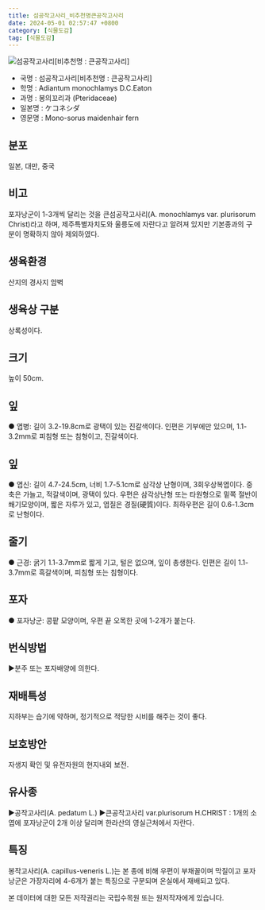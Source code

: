 ```yaml
---
title: 섬공작고사리_비추천명큰공작고사리
date: 2024-05-01 02:57:47 +0800
category: [식물도감]
tag: [식물도감]
---
```




![섬공작고사리[비추천명 : 큰공작고사리]](/fileUpload/plants/basic/Lindsaeaceae/Adiantum/3235/1_th2.JPG)
- 국명 : 섬공작고사리[비추천명 : 큰공작고사리]
- 학명 : Adiantum monochlamys D.C.Eaton
- 과명 : 봉의꼬리과 (Pteridaceae)
- 일본명 : ケコネシダ
- 영문명 : Mono-sorus maidenhair fern


## 분포
일본, 대만, 중국
## 비고
포자낭군이 1-3개씩 달리는 것을 큰섬공작고사리(A. monochlamys var. plurisorum Christ)라고 하며, 제주특별자치도와 울릉도에 자란다고 알려져 있지만 기본종과의 구분이 명확하지 않아 제외하였다.
## 생육환경
산지의 경사지 암벽
## 생육상 구분
상록성이다.
## 크기
높이 50cm.
## 잎
● 엽병: 길이 3.2-19.8cm로 광택이 있는 진갈색이다. 인편은 기부에만 있으며, 1.1-3.2mm로 피침형 또는 침형이고, 진갈색이다. 
## 잎
● 엽신: 길이 4.7-24.5cm, 너비 1.7-5.1cm로 삼각상 난형이며, 3회우상복엽이다. 중축은 가늘고, 적갈색이며, 광택이 있다. 우편은 삼각상난형 또는 타원형으로 밑쪽 절반이 쐐기모양이며, 짧은 자루가 있고, 엽질은 경질(硬質)이다. 최하우편은 길이 0.6-1.3cm로 난형이다. 
## 줄기
● 근경: 굵기 1.1-3.7mm로 짧게 기고, 털은 없으며, 잎이 총생한다. 인편은 길이 1.1-3.7mm로 흑갈색이며, 피침형 또는 침형이다.
## 포자
● 포자낭군: 콩팥 모양이며, 우편 끝 오목한 곳에 1-2개가 붙는다. 
## 번식방법
▶분주 또는 포자배양에 의한다.
## 재배특성
지하부는 습기에 약하며, 정기적으로 적당한 시비를 해주는 것이 좋다.
## 보호방안
자생지 확인 및 유전자원의 현지내외 보전.
## 유사종
▶공작고사리(A. pedatum L.)▶큰공작고사리 var.plurisorum H.CHRIST : 1개의 소엽에 포자낭군이 2개 이상 달리며 한라산의 영실근처에서 자란다.
## 특징
봉작고사리(A. capillus-veneris L.)는 본 종에 비해 우편이 부채꼴이며 막질이고 포자낭군은 가장자리에 4-6개가 붙는 특징으로 구분되며 온실에서 재배되고 있다.







본 데이터에 대한 모든 저작권리는 국립수목원 또는 원저작자에게 있습니다.
